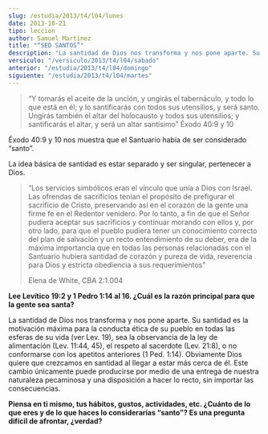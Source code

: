 ```yaml
---
slug: /estudia/2013/t4/l04/lunes
date: 2013-10-21
tipo: leccion
author: Samuel Martínez
title: "“SED SANTOS”"
description: "La santidad de Dios nos transforma y nos pone aparte. Su santidad es la  motivación máxima para la conducta ética de su pueblo en todas las esferas de  su vida (ver Lev. 19), sea la observancia de la ley de alimentación (Lev.  11:44, 45), el respeto al sacerdote (Lev. 21:8), o..."
versiculo: "/versiculo/2013/t4/l04/sabado"
anterior: "/estudia/2013/t4/l04/domingo"
siguiente: "/estudia/2013/t4/l04/martes"
---
```


> “Y tomarás el aceite de la unción, y ungirás el tabernáculo, y todo lo que está en él; y lo santificarás con todos sus utensilios, y será santo. Ungirás también el altar del holocausto y todos sus utensilios; y santificarás el altar, y será un altar santísimo” Éxodo 40:9 y 10

Éxodo 40:9 y 10 nos muestra que el Santuario había de ser considerado “santo”.

La idea básica de santidad es estar separado y ser singular, pertenecer a Dios.

> “Los servicios simbólicos eran el vínculo que unía a Dios con Israel. Las ofrendas de sacrificios tenían el propósito de prefigurar el sacrificio de Cristo, preservando así en el corazón de la gente una firme fe en el Redentor venidero. Por lo tanto, a fin de que el Señor pudiera aceptar sus sacrificios y continuar morando con ellos y, por otro lado, para que el pueblo pudiera tener un conocimiento correcto del plan de salvación y un recto entendimiento de su deber, era de la máxima importancia que en todas las personas relacionadas con el Santuario hubiera santidad de corazón y pureza de vida, reverencia para Dios y estricta obediencia a sus requerimientos”
>
> Elena de White, CBA 2:1.004

**Lee Levítico 19:2 y 1 Pedro 1:14 al 16. ¿Cuál es la razón principal para que la gente sea santa?**

La santidad de Dios nos transforma y nos pone aparte. Su santidad es la motivación máxima para la conducta ética de su pueblo en todas las esferas de su vida (ver Lev. 19), sea la observancia de la ley de alimentación (Lev. 11:44, 45), el respeto al sacerdote (Lev. 21:8), o no conformarse con los apetitos anteriores (1 Ped. 1:14). Obviamente Dios quiere que crezcamos en santidad al llegar a estar más cerca de él. Este cambio únicamente puede producirse por medio de una entrega de nuestra naturaleza pecaminosa y una disposición a hacer lo recto, sin importar las consecuencias.

**Piensa en ti mismo, tus hábitos, gustos, actividades, etc. ¿Cuánto de lo que eres y de lo que haces lo considerarías “santo”? Es una pregunta difícil de afrontar, ¿verdad?**

